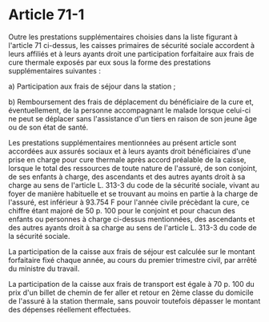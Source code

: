 # Article 71-1

Outre les prestations supplémentaires choisies dans la liste figurant à l'article 71 ci-dessus, les caisses primaires de sécurité sociale accordent à leurs affiliés et à leurs ayants droit une participation forfaitaire aux frais de cure thermale exposés par eux sous la forme des prestations supplémentaires suivantes :

a) Participation aux frais de séjour dans la station ;

b) Remboursement des frais de déplacement du bénéficiaire de la cure et, éventuellement, de la personne accompagnant le malade lorsque celui-ci ne peut se déplacer sans l'assistance d'un tiers en raison de son jeune âge ou de son état de santé.

Les prestations supplémentaires mentionnées au présent article sont accordées aux assurés sociaux et à leurs ayants droit bénéficiaires d'une prise en charge pour cure thermale après accord préalable de la caisse, lorsque le total des ressources de toute nature de l'assuré, de son conjoint, de ses enfants à charge, des ascendants et des autres ayants droit à sa charge au sens de l'article L. 313-3 du code de la sécurité sociale, vivant au foyer de manière habituelle et se trouvant au moins en partie à la charge de l'assuré, est inférieur à 93.754 F pour l'année civile précèdant la cure, ce chiffre étant majoré de 50 p. 100 pour le conjoint et pour chacun des enfants ou personnes à charge ci-dessus mentionnées, des ascendants et des autres ayants droit à sa charge au sens de l'article L. 313-3 du code de la sécurité sociale.

La participation de la caisse aux frais de séjour est calculée sur le montant forfaitaire fixé chaque année, au cours du premier trimestre civil, par arrêté du ministre du travail.

La participation de la caisse aux frais de transport est égale à 70 p. 100 du prix d'un billet de chemin de fer aller et retour en 2ème classe du domicile de l'assuré à la station thermale, sans pouvoir toutefois dépasser le montant des dépenses réellement effectuées.
